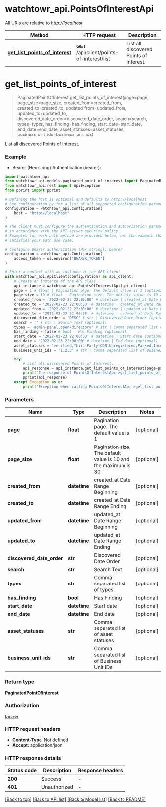 # watchtowr_api.PointsOfInterestApi

All URIs are relative to *http://localhost*

Method | HTTP request | Description
------------- | ------------- | -------------
[**get_list_points_of_interest**](PointsOfInterestApi.md#get_list_points_of_interest) | **GET** /api/client/points-of-interest/list | List all discovered Points of Interest.


# **get_list_points_of_interest**
> PaginatedPointOfInterest get_list_points_of_interest(page=page, page_size=page_size, created_from=created_from, created_to=created_to, updated_from=updated_from, updated_to=updated_to, discovered_date_order=discovered_date_order, search=search, types=types, has_finding=has_finding, start_date=start_date, end_date=end_date, asset_statuses=asset_statuses, business_unit_ids=business_unit_ids)

List all discovered Points of Interest.

### Example

* Bearer (Hex string) Authentication (bearer):

```python
import watchtowr_api
from watchtowr_api.models.paginated_point_of_interest import PaginatedPointOfInterest
from watchtowr_api.rest import ApiException
from pprint import pprint

# Defining the host is optional and defaults to http://localhost
# See configuration.py for a list of all supported configuration parameters.
configuration = watchtowr_api.Configuration(
    host = "http://localhost"
)

# The client must configure the authentication and authorization parameters
# in accordance with the API server security policy.
# Examples for each auth method are provided below, use the example that
# satisfies your auth use case.

# Configure Bearer authorization (Hex string): bearer
configuration = watchtowr_api.Configuration(
    access_token = os.environ["BEARER_TOKEN"]
)

# Enter a context with an instance of the API client
with watchtowr_api.ApiClient(configuration) as api_client:
    # Create an instance of the API class
    api_instance = watchtowr_api.PointsOfInterestApi(api_client)
    page = 1 # float | Pagination page. The default value is 1 (optional)
    page_size = 10 # float | Pagination size. The default value is 10 and the maximum is 30 (optional)
    created_from = '2022-02-22 22:00:00' # datetime | created_at Date Range Beginning (optional)
    created_to = '2022-02-23 22:00:00' # datetime | created_at Date Range Ending (optional)
    updated_from = '2022-02-22 22:00:00' # datetime | updated_at Date Range Beginning (optional)
    updated_to = '2022-02-23 22:00:00' # datetime | updated_at Date Range Ending (optional)
    discovered_date_order = 'DESC' # str | Discovered Date Order (optional)
    search = '' # str | Search Text (optional)
    types = 'admin-panel,open-directory' # str | Comma separated list of types (optional)
    has_finding = false # bool | Has Finding (optional)
    start_date = '2022-02-23 22:00:00' # datetime | Start date (optional)
    end_date = '2022-02-23 22:00:00' # datetime | End date (optional)
    asset_statuses = 'verified,Third Party,CDN,Unregistered,Parked,Incorrect Identification,Hanging Cloud IP,pending,VerifiedOutOfScope,VerifiedReducedAttack,Tracked' # str | Comma separated list of asset statuses (optional)
    business_unit_ids = '1,2,3' # str | Comma separated list of Business Unit IDs (optional)

    try:
        # List all discovered Points of Interest.
        api_response = api_instance.get_list_points_of_interest(page=page, page_size=page_size, created_from=created_from, created_to=created_to, updated_from=updated_from, updated_to=updated_to, discovered_date_order=discovered_date_order, search=search, types=types, has_finding=has_finding, start_date=start_date, end_date=end_date, asset_statuses=asset_statuses, business_unit_ids=business_unit_ids)
        print("The response of PointsOfInterestApi->get_list_points_of_interest:\n")
        pprint(api_response)
    except Exception as e:
        print("Exception when calling PointsOfInterestApi->get_list_points_of_interest: %s\n" % e)
```



### Parameters


Name | Type | Description  | Notes
------------- | ------------- | ------------- | -------------
 **page** | **float**| Pagination page. The default value is 1 | [optional] 
 **page_size** | **float**| Pagination size. The default value is 10 and the maximum is 30 | [optional] 
 **created_from** | **datetime**| created_at Date Range Beginning | [optional] 
 **created_to** | **datetime**| created_at Date Range Ending | [optional] 
 **updated_from** | **datetime**| updated_at Date Range Beginning | [optional] 
 **updated_to** | **datetime**| updated_at Date Range Ending | [optional] 
 **discovered_date_order** | **str**| Discovered Date Order | [optional] 
 **search** | **str**| Search Text | [optional] 
 **types** | **str**| Comma separated list of types | [optional] 
 **has_finding** | **bool**| Has Finding | [optional] 
 **start_date** | **datetime**| Start date | [optional] 
 **end_date** | **datetime**| End date | [optional] 
 **asset_statuses** | **str**| Comma separated list of asset statuses | [optional] 
 **business_unit_ids** | **str**| Comma separated list of Business Unit IDs | [optional] 

### Return type

[**PaginatedPointOfInterest**](PaginatedPointOfInterest.md)

### Authorization

[bearer](../README.md#bearer)

### HTTP request headers

 - **Content-Type**: Not defined
 - **Accept**: application/json

### HTTP response details

| Status code | Description | Response headers |
|-------------|-------------|------------------|
**200** | Success |  -  |
**401** | Unauthorized |  -  |

[[Back to top]](#) [[Back to API list]](../README.md#documentation-for-api-endpoints) [[Back to Model list]](../README.md#documentation-for-models) [[Back to README]](../README.md)

